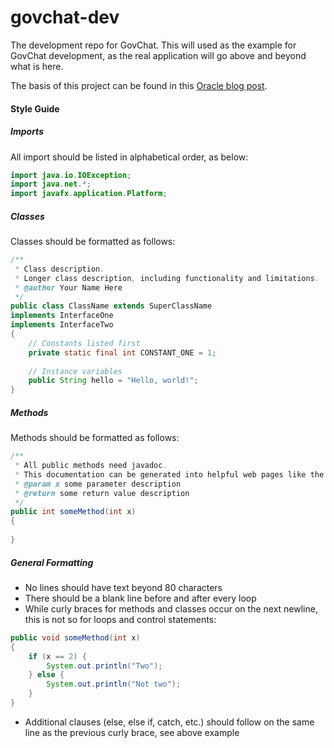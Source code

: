 govchat-dev
===========

The development repo for GovChat. This will used as the example for GovChat development, as the real application will go above and beyond what is here.

The basis of this project can be found in this [Oracle blog post](https://blogs.oracle.com/jtc/entry/javafx_sockets_and_threading_lessons).

#### Style Guide

##### Imports
All import should be listed in alphabetical order, as below:

```java
import java.io.IOException;
import java.net.*;
import javafx.application.Platform;
```

##### Classes
Classes should be formatted as follows:

```java
/**
 * Class description.
 * Longer class description, including functionality and limitations.
 * @author Your Name Here
 */
public class ClassName extends SuperClassName
implements InterfaceOne
implements InterfaceTwo
{
    // Constants listed first
    private static final int CONSTANT_ONE = 1;
  
    // Instance variables
    public String hello = "Hello, world!";
}
```

##### Methods
Methods should be formatted as follows:

```java
/**
 * All public methods need javadoc.
 * This documentation can be generated into helpful web pages like the API online.
 * @param x some parameter description
 * @return some return value description
 */
public int someMethod(int x)
{
    
}
```

##### General Formatting
- No lines should have text beyond 80 characters
- There should be a blank line before and after every loop
- While curly braces for methods and classes occur on the next newline, this is not so for loops and control statements:

```java
public void someMethod(int x)
{
    if (x == 2) {
        System.out.println("Two");
    } else {
        System.out.println("Not two");
    }
}
```
- Additional clauses (else, else if, catch, etc.) should follow on the same line as the previous curly brace, see above example
